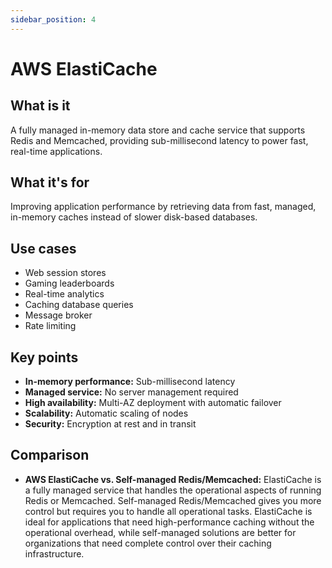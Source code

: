 ```yaml
---
sidebar_position: 4
---
```


# AWS ElastiCache

## What is it
A fully managed in-memory data store and cache service that supports Redis and Memcached, providing sub-millisecond latency to power fast, real-time applications.

## What it's for
Improving application performance by retrieving data from fast, managed, in-memory caches instead of slower disk-based databases.

## Use cases
- Web session stores
- Gaming leaderboards
- Real-time analytics
- Caching database queries
- Message broker
- Rate limiting

## Key points
- **In-memory performance:** Sub-millisecond latency
- **Managed service:** No server management required
- **High availability:** Multi-AZ deployment with automatic failover
- **Scalability:** Automatic scaling of nodes
- **Security:** Encryption at rest and in transit

## Comparison
- **AWS ElastiCache vs. Self-managed Redis/Memcached:** ElastiCache is a fully managed service that handles the operational aspects of running Redis or Memcached. Self-managed Redis/Memcached gives you more control but requires you to handle all operational tasks. ElastiCache is ideal for applications that need high-performance caching without the operational overhead, while self-managed solutions are better for organizations that need complete control over their caching infrastructure. 